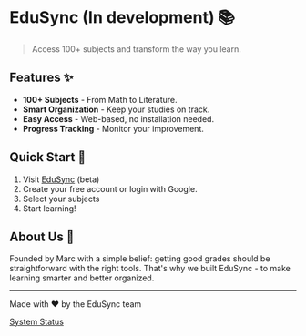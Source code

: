 # EduSync (In development) 📚
> Access 100+ subjects and transform the way you learn.

## Features ✨
- **100+ Subjects** - From Math to Literature.
- **Smart Organization** - Keep your studies on track.
- **Easy Access** - Web-based, no installation needed.
- **Progress Tracking** - Monitor your improvement.

## Quick Start 🚀
1. Visit [EduSync](https://edusync.info) (beta)
2. Create your free account or login with Google.
3. Select your subjects
4. Start learning!

## About Us 👋
Founded by Marc with a simple belief: getting good grades should be straightforward with the right tools. That's why we built EduSync - to make learning smarter and better organized.

---
Made with ❤️ by the EduSync team

[System Status](https://stats.uptimerobot.com/RPcgHVjQIP)
